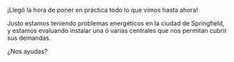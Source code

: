 ¡Llegó la hora de poner en práctica todo lo que vimos hasta ahora!

Justo estamos teniendo problemas energéticos en la ciudad de Springfield, y estamos evaluando instalar una ó varias centrales que nos permitan cubrir sus demandas.

¿Nos ayudas?
